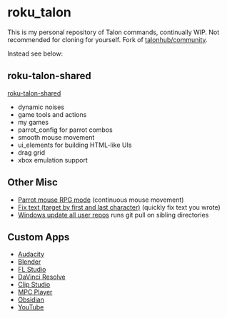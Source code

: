 # roku_talon

This is my personal repository of Talon commands, continually WIP. Not recommended for cloning for yourself.
Fork of [talonhub/community](https://github.com/talonhub/community).

Instead see below:

## roku-talon-shared
[roku-talon-shared](https://github.com/rokubop/roku-talon-shared)
- dynamic noises
- game tools and actions
- my games
- parrot_config for parrot combos
- smooth mouse movement
- ui_elements for building HTML-like UIs
- drag grid
- xbox emulation support

## Other Misc
- [Parrot mouse RPG mode](https://github.com/rokubop/roku_talon/blob/main/core/modes/parrot_mode/rpg_mouse/rpg_mouse.py) (continuous mouse movement)
- [Fix text (target by first and last character)](https://github.com/rokubop/roku_talon/tree/main/experimental/fix_text) (quickly fix text you wrote)
- [Windows update all user repos](https://github.com/rokubop/roku_talon/blob/main/update-repos.ps1) runs git pull on sibling directories

## Custom Apps
- [Audacity](apps/audacity/audacity.talon)
- [Blender](apps/blender/blender.talon)
- [FL Studio](apps/flstudio/fl_studio.talon)
- [DaVinci Resolve](apps/davinci_resolve/davinci_resolve.talon)
- [Clip Studio](apps/clipstudio/clipstudio.talon)
- [MPC Player](apps/mpc/mpc.talon)
- [Obsidian](apps/obsidian/obsidian.talon)
- [YouTube](web/youtube.talon)
